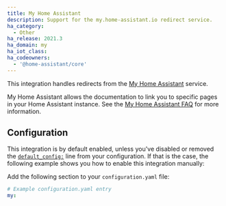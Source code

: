 ```yaml
---
title: My Home Assistant
description: Support for the my.home-assistant.io redirect service.
ha_category:
  - Other
ha_release: 2021.3
ha_domain: my
ha_iot_class:
ha_codeowners:
  - '@home-assistant/core'
---
```


This integration handles redirects from the [My Home Assistant](https://my.home-assistant.io) service.

My Home Assistant allows the documentation to link you to specific pages in your Home Assistant instance. See the [My Home Assistant FAQ](https://my.home-assistant.io/faq.html) for more information.

## Configuration

This integration is by default enabled, unless you've disabled or removed the [`default_config:`](/integrations/default_config/) line from your configuration. If that is the case, the following example shows you how to enable this integration manually:

Add the following section to your `configuration.yaml` file:

```yaml
# Example configuration.yaml entry
my:
```
